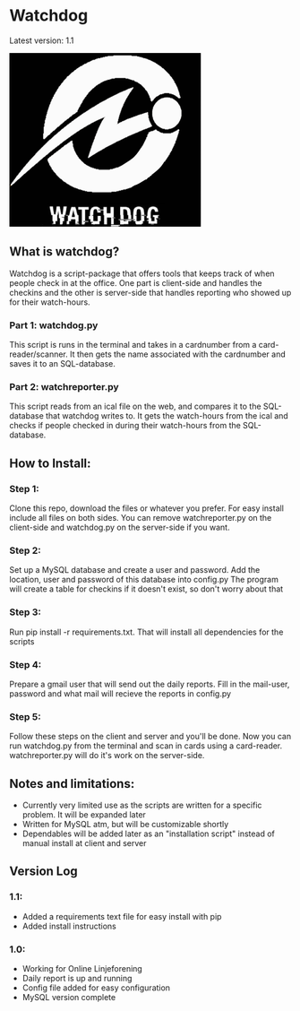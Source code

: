 Watchdog
========
Latest version: 1.1

![Logo](logo.png)

## What is watchdog?

Watchdog is a script-package that offers tools that keeps track of when people check in at the office. One part is client-side and handles the checkins and the other is server-side that handles reporting who showed up for their watch-hours.


### Part 1: watchdog.py

This script is runs in the terminal and takes in a cardnumber from a card-reader/scanner. It then gets the name associated with the cardnumber and saves it to an SQL-database.

### Part 2: watchreporter.py

This script reads from an ical file on the web, and compares it to the SQL-database that watchdog writes to. It gets the watch-hours from the ical and checks if people checked in during their watch-hours from the SQL-database.

## How to Install:
### Step 1:
Clone this repo, download the files or whatever you prefer. For easy install include all files on both sides.
You can remove watchreporter.py on the client-side and watchdog.py on the server-side if you want.

### Step 2:
Set up a MySQL database and create a user and password. Add the location, user and password of this database into config.py
The program will create a table for checkins if it doesn't exist, so don't worry about that

### Step 3:
Run pip install -r requirements.txt. That will install all dependencies for the scripts

### Step 4:
Prepare a gmail user that will send out the daily reports. Fill in the mail-user, password and what mail will recieve the reports in config.py

### Step 5:
Follow these steps on the client and server and you'll be done.
Now you can run watchdog.py from the terminal and scan in cards using a card-reader. watchreporter.py will do it's work on the server-side.

## Notes and limitations:
- Currently very limited use as the scripts are written for a specific problem. It will be expanded later
- Written for MySQL atm, but will be customizable shortly
- Dependables will be added later as an "installation script" instead of manual install at client and server

## Version Log
### 1.1:
- Added a requirements text file for easy install with pip
- Added install instructions

### 1.0:
- Working for Online Linjeforening
- Daily report is up and running
- Config file added for easy configuration
- MySQL version complete

